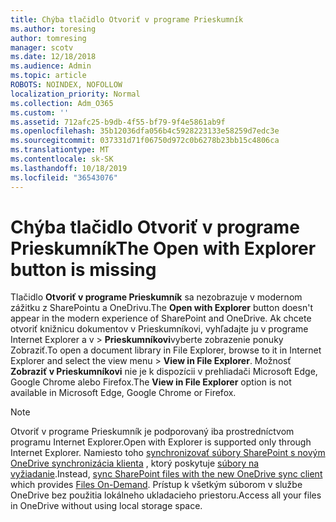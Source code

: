 ```yaml
---
title: Chýba tlačidlo Otvoriť v programe Prieskumník
ms.author: toresing
author: tomresing
manager: scotv
ms.date: 12/18/2018
ms.audience: Admin
ms.topic: article
ROBOTS: NOINDEX, NOFOLLOW
localization_priority: Normal
ms.collection: Adm_O365
ms.custom: ''
ms.assetid: 712afc25-b9db-4f55-bf79-9f4e5861ab9f
ms.openlocfilehash: 35b12036dfa056b4c5928223133e58259d7edc3e
ms.sourcegitcommit: 037331d71f06750d972c0b6278b23bb15c4806ca
ms.translationtype: MT
ms.contentlocale: sk-SK
ms.lasthandoff: 10/18/2019
ms.locfileid: "36543076"
---
```

# <a name="the-open-with-explorer-button-is-missing"></a><span data-ttu-id="6fcbf-102">Chýba tlačidlo Otvoriť v programe Prieskumník</span><span class="sxs-lookup"><span data-stu-id="6fcbf-102">The Open with Explorer button is missing</span></span>

<span data-ttu-id="6fcbf-103">Tlačidlo **Otvoriť v programe Prieskumník** sa nezobrazuje v modernom zážitku z SharePointu a OneDrivu.</span><span class="sxs-lookup"><span data-stu-id="6fcbf-103">The **Open with Explorer** button doesn't appear in the modern experience of SharePoint and OneDrive.</span></span> <span data-ttu-id="6fcbf-104">Ak chcete otvoriť knižnicu dokumentov v Prieskumníkovi, vyhľadajte ju v programe Internet Explorer a v \> **Prieskumníkovi**vyberte zobrazenie ponuky Zobraziť.</span><span class="sxs-lookup"><span data-stu-id="6fcbf-104">To open a document library in File Explorer, browse to it in Internet Explorer and select the view menu \> **View in File Explorer**.</span></span> <span data-ttu-id="6fcbf-105">Možnosť **Zobraziť v Prieskumníkovi** nie je k dispozícii v prehliadači Microsoft Edge, Google Chrome alebo Firefox.</span><span class="sxs-lookup"><span data-stu-id="6fcbf-105">The **View in File Explorer** option is not available in Microsoft Edge, Google Chrome or Firefox.</span></span> 
  
> [!NOTE]
> <span data-ttu-id="6fcbf-106">Otvoriť v programe Prieskumník je podporovaný iba prostredníctvom programu Internet Explorer.</span><span class="sxs-lookup"><span data-stu-id="6fcbf-106">Open with Explorer is supported only through Internet Explorer.</span></span> <span data-ttu-id="6fcbf-107">Namiesto toho [synchronizovať súbory SharePoint s novým OneDrive synchronizácia klienta](https://support.office.com/article/6de9ede8-5b6e-4503-80b2-6190f3354a88.aspx) , ktorý poskytuje [súbory na vyžiadanie](https://support.office.com/article/0e6860d3-d9f3-4971-b321-7092438fb38e.aspx).</span><span class="sxs-lookup"><span data-stu-id="6fcbf-107">Instead, [sync SharePoint files with the new OneDrive sync client](https://support.office.com/article/6de9ede8-5b6e-4503-80b2-6190f3354a88.aspx) which provides [Files On-Demand](https://support.office.com/article/0e6860d3-d9f3-4971-b321-7092438fb38e.aspx).</span></span> <span data-ttu-id="6fcbf-108">Prístup k všetkým súborom v službe OneDrive bez použitia lokálneho ukladacieho priestoru.</span><span class="sxs-lookup"><span data-stu-id="6fcbf-108">Access all your files in OneDrive without using local storage space.</span></span> 
  


